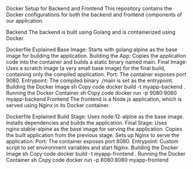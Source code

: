Docker Setup for Backend and Frontend
This repository contains the Docker configurations for both the backend and frontend components of our application.

Backend
The backend is built using Golang and is containerized using Docker.

Dockerfile Explained
Base Image: Starts with golang:alpine as the base image for building the application.
Building the App: Copies the application code into the container and builds a static binary named main.
Final Image: Uses a scratch image (a very small base image) for the final build, containing only the compiled application.
Port: The container exposes port 9080.
Entrypoint: The compiled binary ./main is set as the entrypoint.
Building the Docker Image
sh
Copy code
docker build -t myapp-backend .
Running the Docker Container
sh
Copy code
docker run -p 9080:9080 myapp-backend
Frontend
The frontend is a Node.js application, which is served using Nginx in its Docker container.

Dockerfile Explained
Build Stage:
Uses node:12-alpine as the base image.
Installs dependencies and builds the application.
Final Stage:
Uses nginx:stable-alpine as the base image for serving the application.
Copies the built application from the previous stage.
Sets up Nginx to serve the application.
Port: The container exposes port 8080.
Entrypoint: Custom script to set environment variables and start Nginx.
Building the Docker Image
sh
Copy code
docker build -t myapp-frontend .
Running the Docker Container
sh
Copy code
docker run -p 8080:8080 myapp-frontend